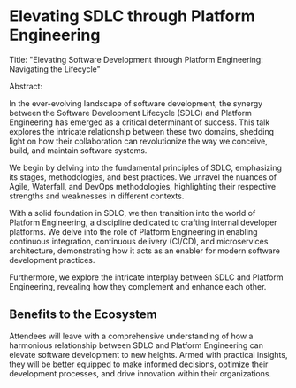 # Elevating SDLC through Platform Engineering

Title: "Elevating Software Development through Platform Engineering: Navigating the Lifecycle"

Abstract:

In the ever-evolving landscape of software development, the synergy between the Software Development Lifecycle (SDLC) and Platform Engineering has emerged as a critical determinant of success. This talk explores the intricate relationship between these two domains, shedding light on how their collaboration can revolutionize the way we conceive, build, and maintain software systems.

We begin by delving into the fundamental principles of SDLC, emphasizing its stages, methodologies, and best practices. We unravel the nuances of Agile, Waterfall, and DevOps methodologies, highlighting their respective strengths and weaknesses in different contexts.

With a solid foundation in SDLC, we then transition into the world of Platform Engineering, a discipline dedicated to crafting internal developer platforms. We delve into the role of Platform Engineering in enabling continuous integration, continuous delivery (CI/CD), and microservices architecture, demonstrating how it acts as an enabler for modern software development practices.

Furthermore, we explore the intricate interplay between SDLC and Platform Engineering, revealing how they complement and enhance each other.

## Benefits to the Ecosystem

Attendees will leave with a comprehensive understanding of how a harmonious relationship between SDLC and Platform Engineering can elevate software development to new heights. Armed with practical insights, they will be better equipped to make informed decisions, optimize their development processes, and drive innovation within their organizations.